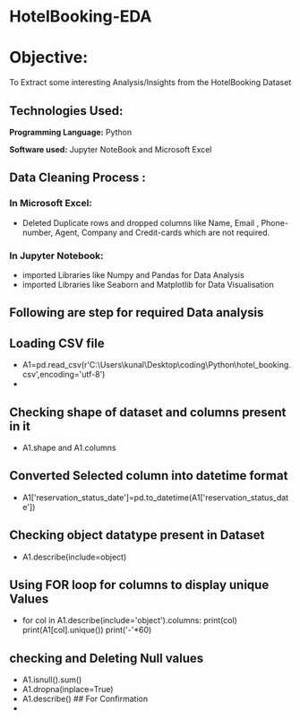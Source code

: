 # HotelBooking-EDA




# Objective:
To Extract some interesting Analysis/Insights from the HotelBooking Dataset



## Technologies Used:
**Programming Language:** Python

**Software used:** Jupyter NoteBook and Microsoft Excel 



## Data Cleaning Process : 

### In Microsoft Excel:
- Deleted Duplicate rows and dropped columns like Name, Email , Phone-number, Agent, Company and Credit-cards which are not required.





### In Jupyter Notebook:
- imported Libraries like Numpy and Pandas for Data Analysis
- imported Libraries like Seaborn and Matplotlib for Data Visualisation

## Following are step for required Data analysis

## Loading CSV file
- A1=pd.read_csv(r'C:\Users\kunal\Desktop\coding\Python\hotel_booking.csv',encoding='utf-8')   
- 
## Checking shape of dataset and columns present in it                
- A1.shape and A1.columns    

## Converted Selected column into datetime format                                                                                 
- A1['reservation_status_date']=pd.to_datetime(A1['reservation_status_date'])   

## Checking object datatype present in Dataset
- A1.describe(include=object)

## Using FOR loop for columns to display unique Values
- for col in A1.describe(include='object').columns:
    print(col)
    print(A1[col].unique())
    print('-'*60)
    
 ## checking and Deleting Null values
 - A1.isnull().sum()
 - A1.dropna(inplace=True)
 - A1.describe()                 ## For Confirmation
 -  
